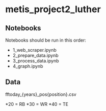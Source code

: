# metis_project2_luther

## Notebooks
Notebooks should be run in this order:
* 1_web_scraper.ipynb
* 2_prepare_data.ipynb
* 3_process_data.ipynb
* 4_graph.ipynb

## Data
fftoday_{years}_pos{position}.csv

*20 = RB
*30 = WR
*40 = TE
